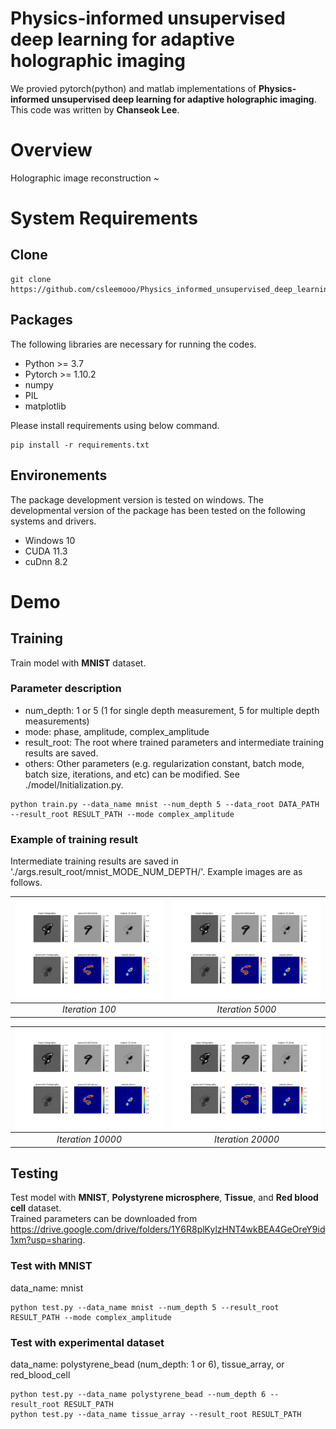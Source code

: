 # Physics-informed unsupervised deep learning for adaptive holographic imaging

We provied pytorch(python) and matlab implementations of **Physics-informed unsupervised deep learning for adaptive holographic imaging**. This code was written by **Chanseok Lee**.

# Overview
Holographic image reconstruction ~

# System Requirements
## Clone
```
git clone https://github.com/csleemooo/Physics_informed_unsupervised_deep_learning_for_adaptive_holographic_imaging
```

## Packages
The following libraries are necessary for running the codes.
- Python >= 3.7
- Pytorch >= 1.10.2
- numpy
- PIL
- matplotlib

Please install requirements using below command.
```
pip install -r requirements.txt
```

## Environements
The package development version is tested on windows. The developmental version of the package has been tested on the following systems and drivers.
- Windows 10
- CUDA 11.3
- cuDnn 8.2

# Demo
## Training
Train model with **MNIST** dataset.  
### Parameter description  
- num_depth: 1 or 5 (1 for single depth measurement, 5 for multiple depth measurements)  
- mode: phase, amplitude, complex_amplitude  
- result_root: The root where trained parameters and intermediate training results are saved.  
- others: Other parameters (e.g. regularization constant, batch mode, batch size, iterations, and etc) can be modified. See ./model/Initialization.py.
```
python train.py --data_name mnist --num_depth 5 --data_root DATA_PATH --result_root RESULT_PATH --mode complex_amplitude
```

### Example of training result
Intermediate training results are saved in './args.result_root/mnist_MODE_NUM_DEPTH/'. Example images are as follows. 

| ![iter100.png](/images/iter100.png)|![iter100.png](/images/iter100.png)|  
|:--:|:--:|
| *Iteration 100* | *Iteration 5000* |  


| ![iter100.png](/images/iter100.png)|![iter100.png](/images/iter100.png)|
|:--:|:--:|
| *Iteration 10000* | *Iteration 20000* | 

  
## Testing
Test model with **MNIST**, **Polystyrene microsphere**, **Tissue**, and **Red blood cell** dataset.  
Trained parameters can be downloaded from https://drive.google.com/drive/folders/1Y6R8plKylzHNT4wkBEA4GeOreY9id1xm?usp=sharing.  

### Test with MNIST
data_name: mnist
```
python test.py --data_name mnist --num_depth 5 --result_root RESULT_PATH --mode complex_amplitude
```

### Test with experimental dataset
data_name: polystyrene_bead (num_depth: 1 or 6), tissue_array, or red_blood_cell
```
python test.py --data_name polystyrene_bead --num_depth 6 --result_root RESULT_PATH
python test.py --data_name tissue_array --result_root RESULT_PATH
```
